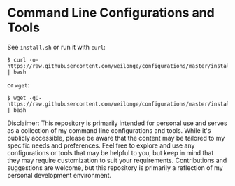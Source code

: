 # Command Line Configurations and Tools

See `install.sh` or run it with `curl`:

```console
$ curl -o- https://raw.githubusercontent.com/weilonge/configurations/master/install.sh | bash
```

or `wget`:

```console
$ wget -qO- https://raw.githubusercontent.com/weilonge/configurations/master/install.sh | bash
```

Disclaimer: This repository is primarily intended for personal use and serves as a collection of my command line configurations and tools. While it's publicly accessible, please be aware that the content may be tailored to my specific needs and preferences. Feel free to explore and use any configurations or tools that may be helpful to you, but keep in mind that they may require customization to suit your requirements. Contributions and suggestions are welcome, but this repository is primarily a reflection of my personal development environment.
